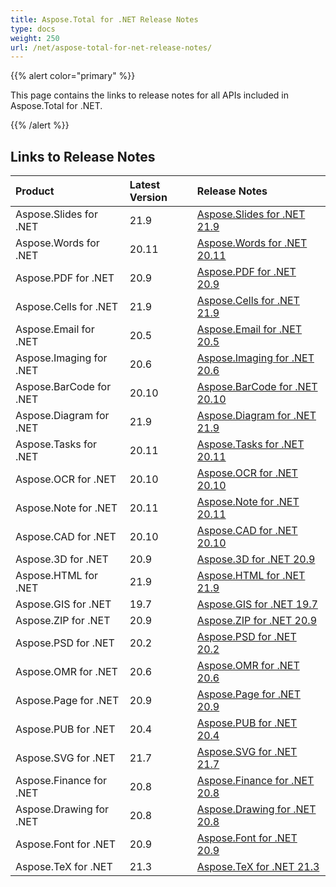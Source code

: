 ```yaml
---
title: Aspose.Total for .NET Release Notes
type: docs
weight: 250
url: /net/aspose-total-for-net-release-notes/
---
```


{{% alert color="primary" %}}

This page contains the links to release notes for all APIs included in Aspose.Total for .NET.

{{% /alert %}}

## **Links to Release Notes**

|**Product**|**Latest Version**|**Release Notes**|
| :- | :- | :- |
|Aspose.Slides for .NET|21.9|[Aspose.Slides for .NET 21.9](/slides/net/aspose-slides-for-net-21-9-release-notes)|
|Aspose.Words for .NET|20.11|[Aspose.Words for .NET 20.11](/words/net/aspose-words-for-net-20-11-release-notes)|
|Aspose.PDF for .NET|20.9|[Aspose.PDF for .NET 20.9](/pdf/net/aspose-pdf-for-net-20-9-release-notes)|
|Aspose.Cells for .NET|21.9|[Aspose.Cells for .NET 21.9](/cells/net/aspose-cells-for-net-21-9-release-notes/)|
|Aspose.Email for .NET|20.5|[Aspose.Email for .NET 20.5](/email/net/aspose-email-for-net-20-5-release-notes)|
|Aspose.Imaging for .NET|20.6|[Aspose.Imaging for .NET 20.6](/imaging/net/Aspose.Imaging+for+.NET+20.6+-+Release+notes)|
|Aspose.BarCode for .NET|20.10|[Aspose.BarCode for .NET 20.10](/barcode/net/aspose-barcode-for-net-20-10-release-notes/)|
|Aspose.Diagram for .NET|21.9|[Aspose.Diagram for .NET 21.9](/diagram/net/aspose-diagram-for-net-21-9-release-notes/)|
|Aspose.Tasks for .NET|20.11|[Aspose.Tasks for .NET 20.11](/tasks/net/aspose-tasks-for-net-20-11-release-notes/)|
|Aspose.OCR for .NET|20.10|[Aspose.OCR for .NET 20.10](/ocr/net/aspose-ocr-for-net-20-10-release-notes/)|
|Aspose.Note for .NET|20.11|[Aspose.Note for .NET 20.11](/note/net/aspose-note-for-net-20-11-release-notes)|
|Aspose.CAD for .NET|20.10|[Aspose.CAD for .NET 20.10](/cad/net/aspose-cad-for-net-20-10-release-notes/)|
|Aspose.3D for .NET|20.9|[Aspose.3D for .NET 20.9](/3d/net/aspose-3d-for-net-20-9-release-notes)|
|Aspose.HTML for .NET|21.9|[Aspose.HTML for .NET 21.9](/html/net/aspose-html-for-net-21-9-release-notes)|
|Aspose.GIS for .NET|19.7|[Aspose.GIS for .NET 19.7](/gis/net/aspose-gis-for-net-19-7-release-notes)|
|Aspose.ZIP for .NET|20.9|[Aspose.ZIP for .NET 20.9](/zip/net/aspose-zip-for-net-20-9-release-notes)|
|Aspose.PSD for .NET|20.2|[Aspose.PSD for .NET 20.2](/psd/net/aspose-psd-for-net-20-2-release-notes)|
|Aspose.OMR for .NET|20.6|[Aspose.OMR for .NET 20.6](/omr/net/aspose-omr-for-net-20-6-release-notes/)|
|Aspose.Page for .NET|20.9|[Aspose.Page for .NET 20.9](/page/net/aspose-page-for-net-20-9-release-notes)|
|Aspose.PUB for .NET|20.4|[Aspose.PUB for .NET 20.4](/pub/net/aspose-pub-for-net-20-4-release-notes)|
|Aspose.SVG for .NET|21.7|[Aspose.SVG for .NET 21.7](/svg/net/aspose-svg-for-net-21-7-release-notes/)|
|Aspose.Finance for .NET |20.8|[Aspose.Finance for .NET 20.8](/finance/net/aspose-finance-for-net-20-8-release-notes/)|
|Aspose.Drawing for .NET|20.8|[Aspose.Drawing for .NET 20.8](/drawing/net/aspose-drawing-for-net-20-8)|
|Aspose.Font for .NET|20.9|[Aspose.Font for .NET 20.9](/font/net/aspose-font-for-net-20-9-release-notes/)|
|Aspose.TeX for .NET|21.3|[Aspose.TeX for .NET 21.3](/tex/net/aspose-tex-for-net-21-3-release-notes/)|
